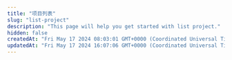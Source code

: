 ```yaml
---
title: "项目列表"
slug: "list-project"
description: "This page will help you get started with list project."
hidden: false
createdAt: "Fri May 17 2024 08:03:01 GMT+0000 (Coordinated Universal Time)"
updatedAt: "Fri May 17 2024 16:07:06 GMT+0000 (Coordinated Universal Time)"
---
```


<API
	method="POST"
	url="/project/list"
	:body="body"
	:results="results"
/>

<script setup>
import results from './results.json'

const body = {
	status: {
		type: 'integer',
		default: 1,
		description: 'status'
	},
	dataType: {
		type: 'integer',
		default: 1,
		description: 'project data type'
	},
	offset: {
		type: 'integer',
		default: 1,
		description: 'Start page number'
	},
	limit: {
		type: 'integer',
		default: 10,
		description: 'Number of posts per page'
	},
}
</script>
